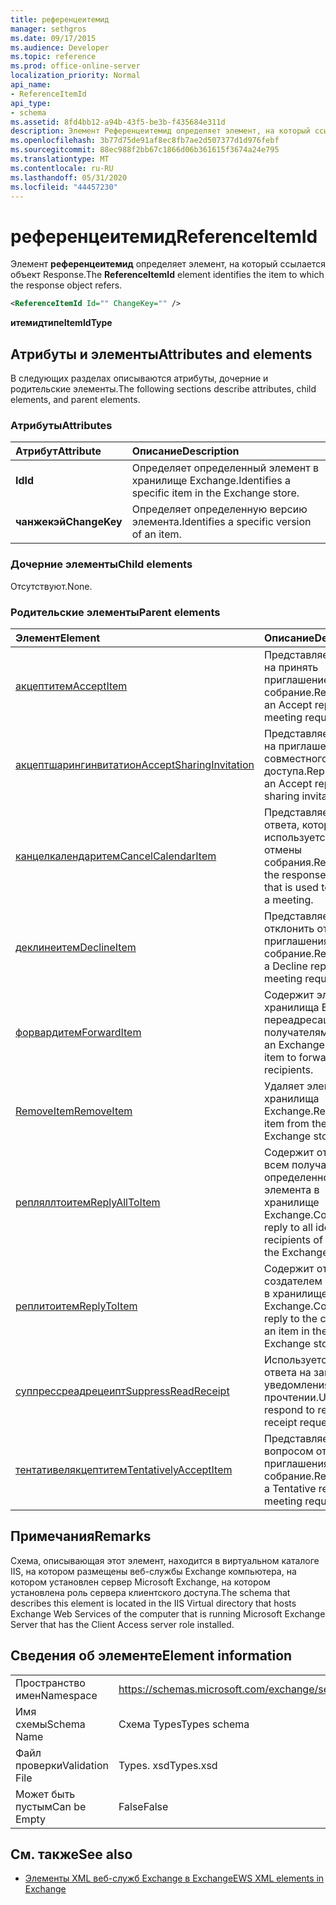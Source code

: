 ```yaml
---
title: референцеитемид
manager: sethgros
ms.date: 09/17/2015
ms.audience: Developer
ms.topic: reference
ms.prod: office-online-server
localization_priority: Normal
api_name:
- ReferenceItemId
api_type:
- schema
ms.assetid: 8fd4bb12-a94b-43f5-be3b-f435684e311d
description: Элемент Референцеитемид определяет элемент, на который ссылается объект Response.
ms.openlocfilehash: 3b77d75de91af8ec8fb7ae2d507377d1d976febf
ms.sourcegitcommit: 88ec988f2bb67c1866d06b361615f3674a24e795
ms.translationtype: MT
ms.contentlocale: ru-RU
ms.lasthandoff: 05/31/2020
ms.locfileid: "44457230"
---
```

# <a name="referenceitemid"></a><span data-ttu-id="af7b7-103">референцеитемид</span><span class="sxs-lookup"><span data-stu-id="af7b7-103">ReferenceItemId</span></span>

<span data-ttu-id="af7b7-104">Элемент **референцеитемид** определяет элемент, на который ссылается объект Response.</span><span class="sxs-lookup"><span data-stu-id="af7b7-104">The **ReferenceItemId** element identifies the item to which the response object refers.</span></span> 
  
```xml
<ReferenceItemId Id="" ChangeKey="" />
```

 <span data-ttu-id="af7b7-105">**итемидтипе**</span><span class="sxs-lookup"><span data-stu-id="af7b7-105">**ItemIdType**</span></span>
## <a name="attributes-and-elements"></a><span data-ttu-id="af7b7-106">Атрибуты и элементы</span><span class="sxs-lookup"><span data-stu-id="af7b7-106">Attributes and elements</span></span>

<span data-ttu-id="af7b7-107">В следующих разделах описываются атрибуты, дочерние и родительские элементы.</span><span class="sxs-lookup"><span data-stu-id="af7b7-107">The following sections describe attributes, child elements, and parent elements.</span></span>
  
### <a name="attributes"></a><span data-ttu-id="af7b7-108">Атрибуты</span><span class="sxs-lookup"><span data-stu-id="af7b7-108">Attributes</span></span>

|<span data-ttu-id="af7b7-109">**Атрибут**</span><span class="sxs-lookup"><span data-stu-id="af7b7-109">**Attribute**</span></span>|<span data-ttu-id="af7b7-110">**Описание**</span><span class="sxs-lookup"><span data-stu-id="af7b7-110">**Description**</span></span>|
|:-----|:-----|
|<span data-ttu-id="af7b7-111">**Id**</span><span class="sxs-lookup"><span data-stu-id="af7b7-111">**Id**</span></span> <br/> |<span data-ttu-id="af7b7-112">Определяет определенный элемент в хранилище Exchange.</span><span class="sxs-lookup"><span data-stu-id="af7b7-112">Identifies a specific item in the Exchange store.</span></span>  <br/> |
|<span data-ttu-id="af7b7-113">**чанжекэй**</span><span class="sxs-lookup"><span data-stu-id="af7b7-113">**ChangeKey**</span></span> <br/> |<span data-ttu-id="af7b7-114">Определяет определенную версию элемента.</span><span class="sxs-lookup"><span data-stu-id="af7b7-114">Identifies a specific version of an item.</span></span>  <br/> |
   
### <a name="child-elements"></a><span data-ttu-id="af7b7-115">Дочерние элементы</span><span class="sxs-lookup"><span data-stu-id="af7b7-115">Child elements</span></span>

<span data-ttu-id="af7b7-116">Отсутствуют.</span><span class="sxs-lookup"><span data-stu-id="af7b7-116">None.</span></span>
  
### <a name="parent-elements"></a><span data-ttu-id="af7b7-117">Родительские элементы</span><span class="sxs-lookup"><span data-stu-id="af7b7-117">Parent elements</span></span>

|<span data-ttu-id="af7b7-118">**Элемент**</span><span class="sxs-lookup"><span data-stu-id="af7b7-118">**Element**</span></span>|<span data-ttu-id="af7b7-119">**Описание**</span><span class="sxs-lookup"><span data-stu-id="af7b7-119">**Description**</span></span>|
|:-----|:-----|
|[<span data-ttu-id="af7b7-120">акцептитем</span><span class="sxs-lookup"><span data-stu-id="af7b7-120">AcceptItem</span></span>](acceptitem.md) <br/> |<span data-ttu-id="af7b7-121">Представляет ответ на принять приглашение на собрание.</span><span class="sxs-lookup"><span data-stu-id="af7b7-121">Represents an Accept reply to a meeting request.</span></span>  <br/> |
|[<span data-ttu-id="af7b7-122">акцептшарингинвитатион</span><span class="sxs-lookup"><span data-stu-id="af7b7-122">AcceptSharingInvitation</span></span>](acceptsharinginvitation.md) <br/> |<span data-ttu-id="af7b7-123">Представляет ответ на приглашение для совместного доступа.</span><span class="sxs-lookup"><span data-stu-id="af7b7-123">Represents an Accept reply to a sharing invitation.</span></span>  <br/> |
|[<span data-ttu-id="af7b7-124">канцелкалендаритем</span><span class="sxs-lookup"><span data-stu-id="af7b7-124">CancelCalendarItem</span></span>](cancelcalendaritem.md) <br/> |<span data-ttu-id="af7b7-125">Представляет объект ответа, которая используется для отмены собрания.</span><span class="sxs-lookup"><span data-stu-id="af7b7-125">Represents the response object that is used to cancel a meeting.</span></span>  <br/> |
|[<span data-ttu-id="af7b7-126">деклинеитем</span><span class="sxs-lookup"><span data-stu-id="af7b7-126">DeclineItem</span></span>](declineitem.md) <br/> |<span data-ttu-id="af7b7-127">Представляет отклонить ответ на приглашения на собрание.</span><span class="sxs-lookup"><span data-stu-id="af7b7-127">Represents a Decline reply to a meeting request.</span></span>  <br/> |
|[<span data-ttu-id="af7b7-128">форвардитем</span><span class="sxs-lookup"><span data-stu-id="af7b7-128">ForwardItem</span></span>](forwarditem.md) <br/> |<span data-ttu-id="af7b7-129">Содержит элемент хранилища Exchange переадресация получателям.</span><span class="sxs-lookup"><span data-stu-id="af7b7-129">Contains an Exchange store item to forward to recipients.</span></span>  <br/> |
|[<span data-ttu-id="af7b7-130">RemoveItem</span><span class="sxs-lookup"><span data-stu-id="af7b7-130">RemoveItem</span></span>](removeitem.md) <br/> |<span data-ttu-id="af7b7-131">Удаляет элемент из хранилища Exchange.</span><span class="sxs-lookup"><span data-stu-id="af7b7-131">Removes an item from the Exchange store.</span></span>  <br/> |
|[<span data-ttu-id="af7b7-132">репляллтоитем</span><span class="sxs-lookup"><span data-stu-id="af7b7-132">ReplyAllToItem</span></span>](replyalltoitem.md) <br/> |<span data-ttu-id="af7b7-133">Содержит ответить всем получателям определенного элемента в хранилище Exchange.</span><span class="sxs-lookup"><span data-stu-id="af7b7-133">Contains a reply to all identified recipients of an item in the Exchange store.</span></span>  <br/> |
|[<span data-ttu-id="af7b7-134">реплитоитем</span><span class="sxs-lookup"><span data-stu-id="af7b7-134">ReplyToItem</span></span>](replytoitem.md) <br/> |<span data-ttu-id="af7b7-135">Содержит ответ создателем элемента в хранилище Exchange.</span><span class="sxs-lookup"><span data-stu-id="af7b7-135">Contains a reply to the creator of an item in the Exchange store.</span></span>  <br/> |
|[<span data-ttu-id="af7b7-136">суппрессреадрецеипт</span><span class="sxs-lookup"><span data-stu-id="af7b7-136">SuppressReadReceipt</span></span>](suppressreadreceipt.md) <br/> |<span data-ttu-id="af7b7-137">Используется для ответа на запросы уведомления о прочтении.</span><span class="sxs-lookup"><span data-stu-id="af7b7-137">Used to respond to read receipt requests.</span></span>  <br/> |
|[<span data-ttu-id="af7b7-138">тентативелякцептитем</span><span class="sxs-lookup"><span data-stu-id="af7b7-138">TentativelyAcceptItem</span></span>](tentativelyacceptitem.md) <br/> |<span data-ttu-id="af7b7-139">Представляет под вопросом ответ на приглашения на собрание.</span><span class="sxs-lookup"><span data-stu-id="af7b7-139">Represents a Tentative reply to a meeting request.</span></span>  <br/> |
   
## <a name="remarks"></a><span data-ttu-id="af7b7-140">Примечания</span><span class="sxs-lookup"><span data-stu-id="af7b7-140">Remarks</span></span>

<span data-ttu-id="af7b7-141">Схема, описывающая этот элемент, находится в виртуальном каталоге IIS, на котором размещены веб-службы Exchange компьютера, на котором установлен сервер Microsoft Exchange, на котором установлена роль сервера клиентского доступа.</span><span class="sxs-lookup"><span data-stu-id="af7b7-141">The schema that describes this element is located in the IIS Virtual directory that hosts Exchange Web Services of the computer that is running Microsoft Exchange Server that has the Client Access server role installed.</span></span>
  
## <a name="element-information"></a><span data-ttu-id="af7b7-142">Сведения об элементе</span><span class="sxs-lookup"><span data-stu-id="af7b7-142">Element information</span></span>

|||
|:-----|:-----|
|<span data-ttu-id="af7b7-143">Пространство имен</span><span class="sxs-lookup"><span data-stu-id="af7b7-143">Namespace</span></span>  <br/> |https://schemas.microsoft.com/exchange/services/2006/types  <br/> |
|<span data-ttu-id="af7b7-144">Имя схемы</span><span class="sxs-lookup"><span data-stu-id="af7b7-144">Schema Name</span></span>  <br/> |<span data-ttu-id="af7b7-145">Схема Types</span><span class="sxs-lookup"><span data-stu-id="af7b7-145">Types schema</span></span>  <br/> |
|<span data-ttu-id="af7b7-146">Файл проверки</span><span class="sxs-lookup"><span data-stu-id="af7b7-146">Validation File</span></span>  <br/> |<span data-ttu-id="af7b7-147">Types. xsd</span><span class="sxs-lookup"><span data-stu-id="af7b7-147">Types.xsd</span></span>  <br/> |
|<span data-ttu-id="af7b7-148">Может быть пустым</span><span class="sxs-lookup"><span data-stu-id="af7b7-148">Can be Empty</span></span>  <br/> |<span data-ttu-id="af7b7-149">False</span><span class="sxs-lookup"><span data-stu-id="af7b7-149">False</span></span>  <br/> |
   
## <a name="see-also"></a><span data-ttu-id="af7b7-150">См. также</span><span class="sxs-lookup"><span data-stu-id="af7b7-150">See also</span></span>



- [<span data-ttu-id="af7b7-151">Элементы XML веб-служб Exchange в Exchange</span><span class="sxs-lookup"><span data-stu-id="af7b7-151">EWS XML elements in Exchange</span></span>](ews-xml-elements-in-exchange.md)

